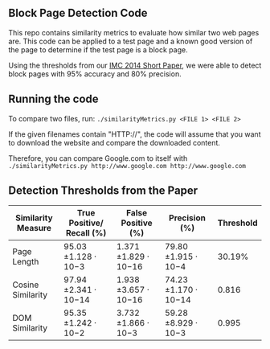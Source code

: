 ## Block Page Detection Code

This repo contains similarity metrics to evaluate how similar two web
pages are. This code can be applied to a test page and a known good
version of the page to determine if the test page is a block page.

Using the thresholds from our
[IMC 2014 Short Paper](http://conferences2.sigcomm.org/imc/2014/papers/imc2014-shortpaper46.pdf), we were able to detect block pages with 95% accuracy and 80% precision.

## Running the code

To compare two files, run: `./similarityMetrics.py <FILE 1> <FILE 2>`

If the given filenames contain "HTTP://", the code will assume that you
want to download the website and compare the downloaded content.

Therefore, you can compare Google.com to itself with
`./similarityMetrics.py http://www.google.com http://www.google.com`

## Detection Thresholds from the Paper

Similarity Measure  | True Positive/ Recall (%)  | False Positive (%)  | Precision (%)  | Threshold
------------------- | -------------------------- | ------------------- | -------------- | ----------
Page Length | 95.03 ±1.128 · 10−3 | 1.371 ±1.829 · 10−16 | 79.80 ±1.915 · 10−4 | 30.19%
Cosine Similarity | 97.94 ±2.341 · 10−14 | 1.938 ±3.657 · 10−16 | 74.23 ±1.170 · 10−14 | 0.816
DOM Similarity | 95.35 ±1.242 · 10−2 | 3.732 ±1.866 · 10−3 | 59.28 ±8.929 · 10−3 | 0.995
